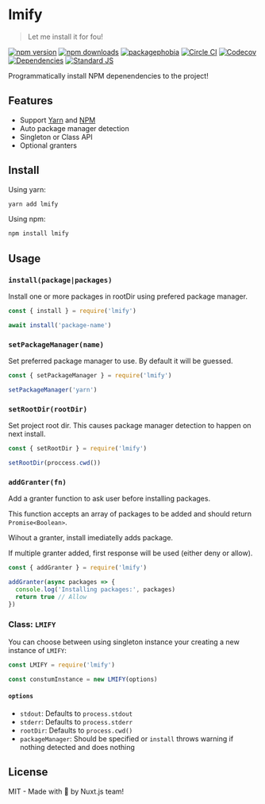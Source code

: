 # lmify

> Let me install it for fou!

[![npm version][npm-version-src]][npm-version-href]
[![npm downloads][npm-downloads-src]][npm-downloads-href]
[![packagephobia][packagephobia-src]][packagephobia-href]
[![Circle CI][circle-ci-src]][circle-ci-href]
[![Codecov][codecov-src]][codecov-href]
[![Dependencies][david-dm-src]][david-dm-href]
[![Standard JS][standard-js-src]][standard-js-href]

Programmatically install NPM depenendencies to the project!

## Features

- Support [Yarn](https://yarnpkg.com) and [NPM](https://docs.npmjs.com/cli/npm)
- Auto package manager detection
- Singleton  or Class API
- Optional granters

## Install

Using yarn:

```bash
yarn add lmify
```

Using npm:

```bash
npm install lmify
```

## Usage

### `install(package|packages)`

Install one or more packages in rootDir using prefered package manager.

```js
const { install } = require('lmify')

await install('package-name')
```

### `setPackageManager(name)`

Set preferred package manager to use. By default it will be guessed.

```js
const { setPackageManager } = require('lmify')

setPackageManager('yarn')
```

### `setRootDir(rootDir)`

Set project root dir. This causes package manager detection to happen on next install.

```js
const { setRootDir } = require('lmify')

setRootDir(proccess.cwd())
```

### `addGranter(fn)`

Add a granter function to ask user before installing packages.

This function accepts an array of packages to be added and should return `Promise<Boolean>`.

Wihout a granter, install imediatelly adds package.

If multiple granter added, first response will be used (either deny or allow).

```js
const { addGranter } = require('lmify')

addGranter(async packages => {
  console.log('Installing packages:', packages)
  return true // Allow
})
```

### Class: `LMIFY`

You can choose between using singleton instance your creating a new instance of `LMIFY`:


```js
const LMIFY = require('lmify')

const constumInstance = new LMIFY(options)
```

#### `options`

- `stdout`: Defaults to `process.stdout`
- `stderr`: Defaults to `process.stderr`
- `rootDir`: Defaults to `process.cwd()`
- `packageManager`: Should be specified or `install` throws warning if nothing detected and does nothing

## License

MIT - Made with 💖 by Nuxt.js team!

<!-- Badges -->
[npm-version-src]: https://flat.badgen.net/npm/dt/lmify
[npm-version-href]: https://npmjs.com/package/lmify

[npm-downloads-src]: https://flat.badgen.net/npm/v/lmify
[npm-downloads-href]: https://npmjs.com/package/lmify

[circle-ci-src]: https://flat.badgen.net/circleci/github/nuxt/lmify
[circle-ci-href]: https://circleci.com/gh/nuxt/lmify

[codecov-src]: https://flat.badgen.net/codecov/c/github/nuxt/lmify
[codecov-href]: https://codecov.io/gh/nuxt/lmify

[david-dm-src]: https://flat.badgen.net/david/dep/nuxt/lmify
[david-dm-href]: https://david-dm.org/nuxt/lmify

[standard-js-src]: https://flat.badgen.net/badge/code%20style/standard/f2a
[standard-js-href]: https://standardjs.com

[packagephobia-src]: https://flat.badgen.net/packagephobia/install/lmify
[packagephobia-href]: https://packagephobia.now.sh/result?p=lmify

